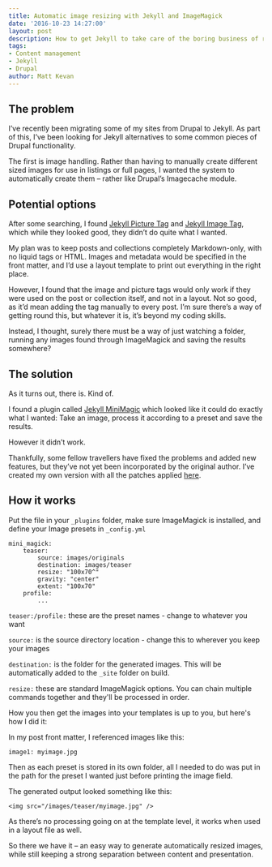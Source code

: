 ```yaml
---
title: Automatic image resizing with Jekyll and ImageMagick
date: '2016-10-23 14:27:00'
layout: post
description: How to get Jekyll to take care of the boring business of resizing and cropping images.
tags:
- Content management
- Jekyll
- Drupal
author: Matt Kevan
---
```

## The problem
I’ve recently been migrating some of my sites from Drupal to Jekyll. As part of this, I’ve been looking for Jekyll alternatives to some common pieces of Drupal functionality.

The first is image handling. Rather than having to manually create different sized images for use in listings or full pages, I wanted the system to automatically create them – rather like Drupal’s Imagecache module.

## Potential options

After some searching, I found [Jekyll Picture Tag](https://github.com/robwierzbowski/jekyll-picture-tag) and [Jekyll Image Tag](https://github.com/robwierzbowski/jekyll-image-tag), which while they looked good, they didn’t do quite what I wanted.

My plan was to keep posts and collections completely Markdown-only, with no liquid tags or HTML. Images and metadata would be specified in the front matter, and I’d use a layout template to print out everything in the right place. 

However, I found that the image and picture tags would only work if they were used on the post or collection itself, and not in a layout. Not so good, as it’d mean adding the tag manually to every post. I’m sure there’s a way of getting round this, but whatever it is, it’s beyond my coding skills.

Instead, I thought, surely there must be a way of just watching a folder, running any images found through ImageMagick and saving the results somewhere? 

## The solution

As it turns out, there is. Kind of. 

I found a plugin called [Jekyll MiniMagic](https://github.com/zroger/jekyll-minimagick) which looked like it could do exactly what I wanted: Take an image, process it according to a preset and save the results. 

However it didn’t work. 

Thankfully, some fellow travellers have fixed the problems and added new features, but they’ve not yet been incorporated by the original author. I’ve created my own version with all the patches applied [here](https://github.com/MattKevan/Jekyll-MiniMagick-new).

## How it works
Put the file in your `_plugins` folder, make sure ImageMagick is installed, and define your Image presets in `_config.yml`

```
mini_magick:
    teaser:
        source: images/originals
        destination: images/teaser
        resize: "100x70^"
        gravity: "center"
        extent: "100x70"
    profile:
    	...
```

`teaser:/profile:` these are the preset names - change to whatever you want

`source:` is the source directory location - change this to wherever you keep your images

`destination:` is the folder for the generated images. This will be automatically added to the `_site` folder on build.

`resize:` these are standard ImageMagick options. You can chain multiple commands together and they'll be processed in order.

How you then get the images into your templates is up to you, but here's how I did it:

In my post front matter, I referenced images like this:

`image1: myimage.jpg`

Then as each preset is stored in its own folder, all I needed to do was put in the path for the preset I wanted just before printing the image field.

The generated output looked something like this:

```
<img src="/images/teaser/myimage.jpg" /> 
```

As there’s no processing going on at the template level, it works when used in a layout file as well.

So there we have it – an easy way to generate automatically resized images, while still keeping a strong separation between content and presentation.